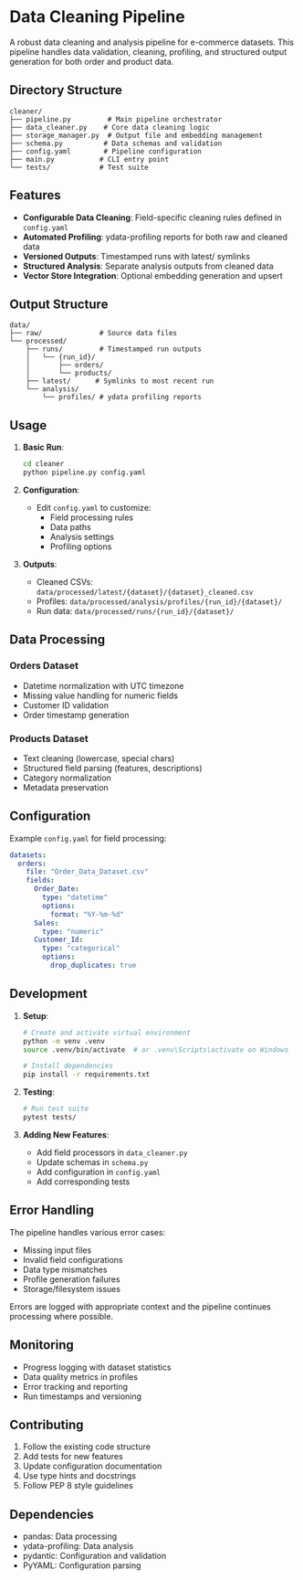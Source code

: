 # Data Cleaning Pipeline

A robust data cleaning and analysis pipeline for e-commerce datasets. This pipeline handles data validation, cleaning, profiling, and structured output generation for both order and product data.

## Directory Structure

```
cleaner/
├── pipeline.py         # Main pipeline orchestrator
├── data_cleaner.py    # Core data cleaning logic
├── storage_manager.py  # Output file and embedding management
├── schema.py          # Data schemas and validation
├── config.yaml        # Pipeline configuration
├── main.py           # CLI entry point
└── tests/            # Test suite
```

## Features

- **Configurable Data Cleaning**: Field-specific cleaning rules defined in `config.yaml`
- **Automated Profiling**: ydata-profiling reports for both raw and cleaned data
- **Versioned Outputs**: Timestamped runs with latest/ symlinks
- **Structured Analysis**: Separate analysis outputs from cleaned data
- **Vector Store Integration**: Optional embedding generation and upsert

## Output Structure

```
data/
├── raw/              # Source data files
└── processed/
    ├── runs/         # Timestamped run outputs
    │   └── {run_id}/
    │       ├── orders/
    │       └── products/
    ├── latest/      # Symlinks to most recent run
    └── analysis/
        └── profiles/ # ydata profiling reports
```

## Usage

1. **Basic Run**:

   ```bash
   cd cleaner
   python pipeline.py config.yaml
   ```

2. **Configuration**:
   - Edit `config.yaml` to customize:
     - Field processing rules
     - Data paths
     - Analysis settings
     - Profiling options

3. **Outputs**:
   - Cleaned CSVs: `data/processed/latest/{dataset}/{dataset}_cleaned.csv`
   - Profiles: `data/processed/analysis/profiles/{run_id}/{dataset}/`
   - Run data: `data/processed/runs/{run_id}/{dataset}/`

## Data Processing

### Orders Dataset

- Datetime normalization with UTC timezone
- Missing value handling for numeric fields
- Customer ID validation
- Order timestamp generation

### Products Dataset

- Text cleaning (lowercase, special chars)
- Structured field parsing (features, descriptions)
- Category normalization
- Metadata preservation

## Configuration

Example `config.yaml` for field processing:

```yaml
datasets:
  orders:
    file: "Order_Data_Dataset.csv"
    fields:
      Order_Date:
        type: "datetime"
        options:
          format: "%Y-%m-%d"
      Sales:
        type: "numeric"
      Customer_Id:
        type: "categorical"
        options:
          drop_duplicates: true
```

## Development

1. **Setup**:

   ```bash
   # Create and activate virtual environment
   python -m venv .venv
   source .venv/bin/activate  # or .venv\Scripts\activate on Windows

   # Install dependencies
   pip install -r requirements.txt
   ```

2. **Testing**:

   ```bash
   # Run test suite
   pytest tests/
   ```

3. **Adding New Features**:
   - Add field processors in `data_cleaner.py`
   - Update schemas in `schema.py`
   - Add configuration in `config.yaml`
   - Add corresponding tests

## Error Handling

The pipeline handles various error cases:

- Missing input files
- Invalid field configurations
- Data type mismatches
- Profile generation failures
- Storage/filesystem issues

Errors are logged with appropriate context and the pipeline continues processing where possible.

## Monitoring

- Progress logging with dataset statistics
- Data quality metrics in profiles
- Error tracking and reporting
- Run timestamps and versioning

## Contributing

1. Follow the existing code structure
2. Add tests for new features
3. Update configuration documentation
4. Use type hints and docstrings
5. Follow PEP 8 style guidelines

## Dependencies

- pandas: Data processing
- ydata-profiling: Data analysis
- pydantic: Configuration and validation
- PyYAML: Configuration parsing
